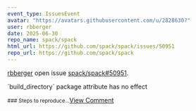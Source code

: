 ```yaml
---
event_type: IssuesEvent
avatar: "https://avatars.githubusercontent.com/u/2828630?"
user: rbberger
date: 2025-06-30
repo_name: spack/spack
html_url: https://github.com/spack/spack/issues/50951
repo_url: https://github.com/spack/spack
---
```


<a href='https://github.com/rbberger' target='_blank'>rbberger</a> open issue <a href='https://github.com/spack/spack/issues/50951' target='_blank'>spack/spack#50951</a>.

<p>`build_directory` package attribute has no effect</p><small>### Steps to reproduce...</small><a href='https://github.com/spack/spack/issues/50951' target='_blank'>View Comment</a>